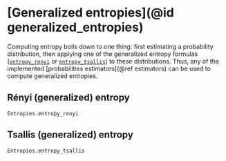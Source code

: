 # [Generalized entropies](@id generalized_entropies)

Computing entropy boils down to one thing: first estimating a probability distribution, then applying one of the generalized entropy formulas ([`entropy_renyi`](@ref) or [`entropy_tsallis`](@ref)) to these distributions. Thus, any of the implemented [probabilities estimators](@ref estimators) can be used to compute generalized entropies.

## Rényi (generalized) entropy

```@docs
Entropies.entropy_renyi
```

## Tsallis (generalized) entropy

```@docs
Entropies.entropy_tsallis
```
